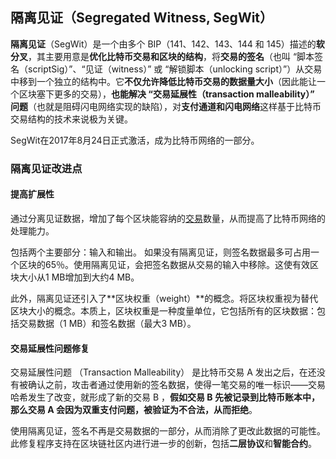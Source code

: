 ## 隔离见证（Segregated Witness, SegWit）

**隔离见证**（SegWit）是一个由多个 BIP（141、142、143、144 和 145）描述的**软分叉**，其主要用意是**优化比特币交易和区块的结构**，将**交易的签名**（也叫 “脚本签名（scriptSig）”、“见证（witness）” 或 “解锁脚本（unlocking script）”）从交易中移到一个独立的结构中。它**不仅允许降低比特币交易的数据量大小**（因此能让一个区块塞下更多的交易），**也能解决 “交易延展性（transaction malleability）” 问题**（也就是阻碍闪电网络实现的缺陷），对**支付通道和闪电网络**这样基于比特币交易结构的技术来说极为关键。

SegWit在2017年8月24日正式激活，成为比特币网络的一部分。

### 隔离见证改进点

#### 提高扩展性

通过分离见证数据，增加了每个区块能容纳的[交易](https://learnblockchain.cn/tags/%E6%AF%94%E7%89%B9%E5%B8%81%E4%BA%A4%E6%98%93)数量，从而提高了比特币网络的处理能力。

包括两个主要部分：输入和输出。 如果没有隔离见证，则签名数据最多可占用一个区块的65％。使用隔离见证，会把签名数据从交易的输入中移除。这使有效区块大小从1 MB增加到大约4 MB。

此外，隔离见证还引入了**区块权重（weight）**的概念。将区块权重视为替代区块大小的概念。本质上，区块权重是一种度量单位，它包括所有的区块数据：包括交易数据（1 MB）和签名数据（最大3 MB）。



#### 交易延展性问题修复

交易延展性问题 （Transaction Malleability） 是比特币交易 A 发出之后，在还没有被确认之前，攻击者通过使用新的签名数据，使得一笔交易的唯一标识——交易哈希发生了改变，就形成了新的交易 B ，**假如交易 B 先被记录到比特币账本中，那么交易 A 会因为双重支付问题，被验证为不合法，从而拒绝**。

使用隔离见证，签名不再是交易数据的一部分，从而消除了更改此数据的可能性。此修复程序支持在区块链社区内进行进一步的创新，包括**二层协议**和**智能合约**。



